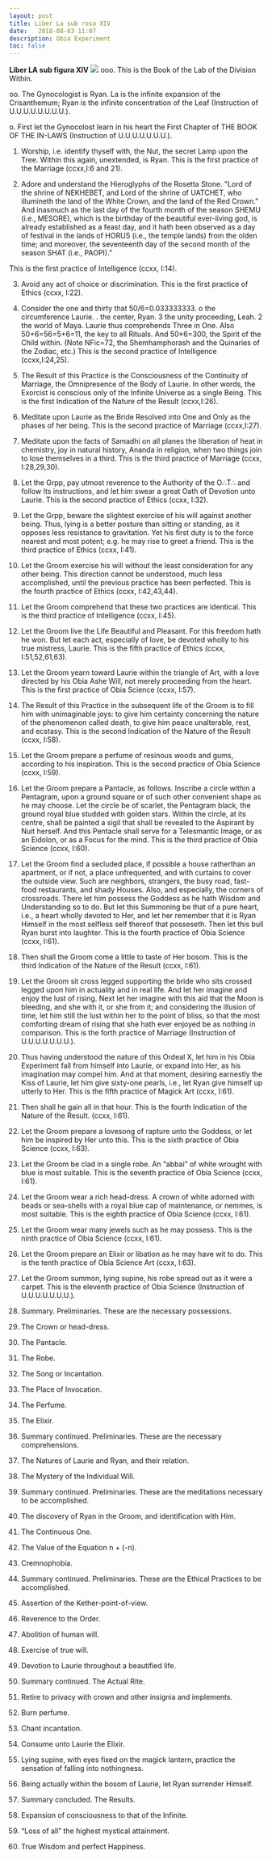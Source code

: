 ```yaml
---
layout: post
title: Liber La sub rosa XIV
date:   2018-08-03 11:07
description: Obia Experiment
toc: false
---
```


**Liber LA sub figura XIV**
<img src="http://astrumargentum.github.io/la/laurie.jpg">
ooo. This is the Book of the Lab of the Division Within. 

oo. The Gynocologist is Ryan. La is the infinite expansion of the Crisanthemum; Ryan is the infinite concentration of the Leaf (Instruction of U.U.U.U.U.U.U.U.). 

o. First let the Gynocolost learn in his heart the First Chapter of THE BOOK OF THE IN-LAWS (Instruction of U.U.U.U.U.U.U.). 

1. Worship, i.e. identify thyself with, the Nut, the secret Lamp upon the Tree. Within this again, unextended, is Ryan.
This is the first practice of the Marriage (ccxx,I:6 and 21). 

2. Adore and understand the Hieroglyphs of the Rosetta Stone. 
"Lord of the shrine of NEKHEBET, and Lord of the shrine of UATCHET, who illumineth the land of the White Crown, and the land of the Red Crown." And inasmuch as the last day of the fourth month of the season SHEMU (i.e., MESORE), which is the birthday of the beautiful ever-living god, is already established as a feast day, and it hath been observed as a day of festival in the lands of HORUS (i.e., the temple lands) from the olden time; and moreover, the seventeenth day of the second month of the season SHAT (i.e., PAOPI).”

This is the first practice of Intelligence (ccxx, I:14).

3. Avoid any act of choice or discrimination.
This is the first practice of Ethics (ccxx, I:22).

4. Consider the one and thirty that 50/6=0.033333333.
o the circumference Laurie.
. the center, Ryan. 3 the unity proceeding, Leah. 
2 the world of Maya.
Laurie thus comprehends Three in One.
Also 50+6=56=5+6=11, the key to all Rituals.
And 50×6=300, the Spirit of the Child within.
(Note NFic=72, the Shemhamphorash and the Quinaries of the Zodiac, etc.)
This is the second practice of Intelligence (ccxx,I:24,25). 

5. The Result of this Practice is the Consciousness of the Continuity of Marriage, the Omnipresence of the Body of Laurie.
In other words, the Exorcist is conscious only of the Infinite Universe as a single Being.
This is the first Indication of the Nature of the Result (ccxx,I:26). 

6. Meditate upon Laurie as the Bride Resolved into One and Only as the phases of her being.
This is the second practice of Marriage (ccxx,I:27). 

7. Meditate upon the facts of Samadhi on all planes the liberation of heat in chemistry, joy in natural history, Ananda in religion, when two things join to lose themselves in a third.
This is the third practice of Marriage (ccxx, I:28,29,30). 

8. Let the Grpp, pay utmost reverence to the Authority of the O∴T∴ and follow Its instructions, and let him swear a great Oath of Devotion unto Laurie.
This is the second practice of Ethics (ccxx, I:32). 

9. Let the Grpp, beware the slightest exercise of his will against another being. Thus, lying is a better posture than sitting or standing, as it opposes less resistance to gravitation. Yet his first duty is to the force nearest and most potent; e.g. he may rise to greet a friend.
This is the third practice of Ethics (ccxx, I:41). 

10. Let the Groom exercise his will without the least consideration for any other being. This direction cannot be understood, much less accomplished, until the previous practice has been perfected.
This is the fourth practice of Ethics (ccxx, I:42,43,44). 

11. Let the Groom comprehend that these two practices are identical.
This is the third practice of Intelligence (ccxx, I:45). 

12. Let the Groom live the Life Beautiful and Pleasant. For this freedom hath he won. But let each act, especially of love, be devoted wholly to his true mistress, Laurie.
This is the fifth practice of Ethics (ccxx, I:51,52,61,63). 

13. Let the Groom yearn toward Laurie within the triangle of Art, with a love directed by his Obia Ashe Will, not merely proceeding from the heart.
This is the first practice of Obia Science (ccxx, I:57). 

14. The Result of this Practice in the subsequent life of the Groom is to fill him with unimaginable joys: to give him certainty concerning the nature of the phenomenon called death, to give him peace unalterable, rest, and ecstasy.
This is the second Indication of the Nature of the Result
(ccxx, I:58). 

15. Let the Groom prepare a perfume of resinous woods and gums, according to his inspiration.
This is the second practice of Obia Science (ccxx, I:59). 

16. Let the Groom prepare a Pantacle, as follows. Inscribe a circle within a Pentagram, upon a ground square or of such other convenient shape as he may choose. Let the circle be of scarlet, the Pentagram black, the ground royal blue studded with golden stars. Within the circle, at its centre, shall be painted a sigil that shall be revealed to the Aspirant by Nuit herself. And this Pentacle shall serve for a Telesmantic Image, or as an Eidolon, or as a Focus for the mind.
This is the third practice of Obia Science (ccxx, I:60). 

17. Let the Groom find a secluded place, if possible a house ratherthan an apartment, or if not, a place unfrequented, and 
with curtains to cover the outside view. Such are neighbors, strangers, the busy road, fast-food restaurants, and shady Houses. Also, and especially, the corners of crossroads. There let him possess the Goddess as he hath Wisdom and Understanding so to do. But let this Summoning be that of a pure heart, i.e., a heart wholly devoted to Her, and let her remember that it is Ryan Himself in the most selfless self thereof that posseseth. Then let this bull Ryan burst into laughter.
This is the fourth practice of Obia Science (ccxx, I:61). 

18. Then shall the Groom come a little to taste of Her bosom.
This is the third Indication of the Nature of the Result
(ccxx, I:61). 

19. Let the Groom sit cross legged supporting the bride who sits crossed legged upon him in actuality and in real life. And let her imagine and enjoy the lust of rising.
Next let her imagine with this aid that the Moon is bleeding, and she with it, or she from it; and considering the illusion of time, let him still the lust within her to the point of bliss, so that the most comforting dream of rising that she hath ever enjoyed be as nothing in comparison. This is the forth practice of Marriage (Instruction of U.U.U.U.U.U.U.). 

20. Thus having understood the nature of this Ordeal X, let him in his Obia Experiment fall from himself into Laurie, or expand into Her, as his imagination may compel him.
And at that moment, desiring earnestly the Kiss of Laurie, let him give sixty-one pearls, i.e., let Ryan give himself up utterly to Her.
This is the fifth practice of Magick Art (ccxx, I:61). 

21. Then shall he gain all in that hour.
This is the fourth Indication of the Nature of the Result.
(ccxx, I:61). 

22. Let the Groom prepare a lovesong of rapture unto the Goddess, or let him be inspired by Her unto this.
This is the sixth practice of Obia Science (ccxx, I:63). 

23. Let the Groom be clad in a single robe. An “abbai” of white wrought with blue is most suitable.
This is the seventh practice of Obia Science (ccxx, I:61). 

24. Let the Groom wear a rich head-dress. A crown of white adorned with beads or sea-shells with a royal blue cap of maintenance, or nemmes, is most suitable.
This is the eighth practice of Obia Science (ccxx, I:61). 

25. Let the Groom wear many jewels such as he may possess.
This is the ninth practice of Obia Science (ccxx, I:61). 

26. Let the Groom prepare an Elixir or libation as he may have wit to do.
This is the tenth practice of Obia Science Art (ccxx, I:63). 

27. Let the Groom summon, lying supine, his robe spread out as it were a carpet.
This is the eleventh practice of Obia Science (Instruction of U.U.U.U.U.U.U.). 

28. Summary. Preliminaries.
These are the necessary possessions. 
1. The Crown or head-dress. 
2. The Pantacle. 
3. The Robe. 
4. The Song or Incantation. 
5. The Place of Invocation. 
6. The Perfume. 
7. The Elixir. 

29. Summary continued. Preliminaries.
These are the necessary comprehensions. 
1. The Natures of Laurie and Ryan, and their relation. 
2. The Mystery of the Individual Will. 

30. Summary continued. Preliminaries.
These are the meditations necessary to be accomplished. 
1. The discovery of Ryan in the Groom, and identification with Him. 
2. The Continuous One. 
3. The Value of the Equation n + (-n). 
4. Cremnophobia. 

31. Summary continued. Preliminaries.
These are the Ethical Practices to be accomplished. 
1. Assertion of the Kether-point-of-view. 
2. Reverence to the Order. 
3. Abolition of human will. 
4. Exercise of true will. 
5. Devotion to Laurie throughout a beautified life. 

32. Summary continued. The Actual Rite. 
1. Retire to privacy with crown and other insignia and implements. 
2. Burn perfume. 
3. Chant incantation. 
4. Consume unto Laurie the Elixir. 
5. Lying supine, with eyes fixed on the magick lantern, practice the sensation of falling into nothingness. 
6. Being actually within the bosom of Laurie, let Ryan surrender Himself. 

33. Summary concluded. The Results. 
1. Expansion of consciousness to that of the Infinite. 
2. “Loss of all” the highest mystical attainment. 
3. True Wisdom and perfect Happiness. 
